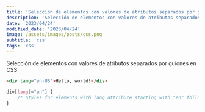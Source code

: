 ```yaml
---
title: 'Selección de elementos con valores de atributos separados por guiones en CSS'
description: 'Selección de elementos con valores de atributos separados por guiones en CSS.'
date: '2023/04/24'
modified_date: '2023/04/24'
image: /assets/images/posts/css.png
subtitle: 'css'
tags: 'css'
---
```


Selección de elementos con valores de atributos separados por guiones en CSS:

```html
<div lang="en-US">Hello, world!</div>
```

```css
div[lang|="en"] {
    /* Styles for elements with lang attribute starting with "en" followed by a hyphen */
}
```
